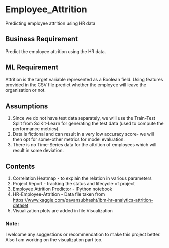 # Employee_Attrition
Predicting employee attrition using HR data
## Business Requirement
Predict the employee attrition using the HR data.
## ML Requirement
Attrition is the target variable represented as a Boolean field. Using features provided in the CSV file predict whether the employee will leave the organisation or not.
## Assumptions
1.	Since we do not have test data separately, we will use the Train-Test Split from SciKit-Learn for generating the test data (used to compute the performance metrics).
2.	Data is fictional and can result in a very low accuracy score- we will then opt for some-other metrics for model evaluation.
3. There is no Time-Series data for the attrition of employees which will result in some deviation.

## Contents
1. Correlation Heatmap - to explain the relation in various parameters
2. Project Report - tracking the status and lifecycle of project
3. Employee Attrition Predictor - IPython notebook
4. HR-Employee-Attrition - Data file taken from https://www.kaggle.com/pavansubhasht/ibm-hr-analytics-attrition-dataset
5. Visualization plots are added in file Visualization

### Note: 
I welcome any suggestions or recommendation to make this project better. Also I am working on the visualization part too.
